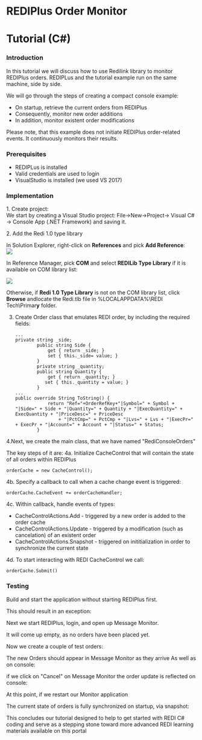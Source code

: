 # REDIPlus Order Monitor
# Tutorial (C#)

### Introduction

In this tutorial we will discuss how to use Redilink library to monitor REDIPlus orders.  REDIPLus and the tutorial example run on the same machine, side by side.  

We will go through the steps of creating a compact console example:

* On startup, retrieve the current orders from REDIPlus
* Consequently, monitor new order additions
* In addition, monitor existent order modifications

Please note, that this example does not initiate REDIPlus order-related events.  It continuously monitors their results.

### Prerequisites

* REDIPLus is installed
* Valid credentials are used to login
* VisualStudio is installed (we used VS 2017)

### Implementation

1\. Create project:    
We start by creating a Visual Studio project:
File->New->Project-> Visual C# -> Console App (.NET Framework)
and saving it.

2\. Add the Redi 1.0 type library

In Solution Explorer, right-click on **References** and pick **Add Reference**:  
![](/sites/default/files/inline/images/AddReference.gif)

In Reference Manager, pick **COM** and select **REDILib Type Library** if it is available on COM library list:

![](/sites/default/files/inline/images/PickRediTlb.gif)

Otherwise, if **Redi 1.0 Type Library** is not on the COM library list, click **Browse** andlocate the Redi.tlb file in %LOCALAPPDATA%\REDI Tech\Primar**y** folder.

3. Create Order class that emulates REDI order,
by including the required fields:

    ```
    ...
    private string _side;
            public string Side {
                get { return _side; }
                set { this._side= value; }
            }
            private string _quantity;
            public string Quantity {
                get { return _quantity; }
               set { this._quantity = value; }
            }
    ...
    public override String ToString() {
                return "Ref="+OrderRefKey+"|Symbol=" + Symbol + "|Side=" + Side + "|Quantity=" + Quantity + "|ExecQuantity=" + ExecQuantity + "|PriceDesc=" + PriceDesc 
                    + "|PctCmp=" + PctCmp + "|Lvs=" + Lvs + "|ExecPr=" + ExecPr + "|Account=" + Account + "|Status=" + Status;
            }        
    ```

4.Next, we create the main class, that we have named "RediConsoleOrders" 

The key steps of it are:
4a. Initialize CacheControl that will contain the state of all orders within REDIPlus
```
orderCache = new CacheControl();
```
4b. Specify a callback to call when a cache change event is triggered:
```
orderCache.CacheEvent += orderCacheHandler;
```
4c. Within callback, handle events of types:
 
 * CacheControlActions.Add - triggered by a new order is added to the order cache
 * CacheControlActions.Update - triggered by a modification (such as cancelation) of an existent order
 * CacheControlActions.Snapshot - triggered on inititialization in order to synchronize the current state

4d. To start interacting with REDI CacheControl we call:
```
orderCache.Submit()
```
### Testing

Build and start the application without starting REDIPlus first.

This should result in an exception:

<isREDIRunning>

Next we start REDIPlus, login, and open up Message Monitor.

<REDIOpenMessageMonitor>

It will come up empty, as no orders have been placed yet.

Now we create a couple of test orders:

<REDIOrderCreate>

The new Orders should appear in Message Monitor as they arrive
As well as on console:

<REDIOrdersSnapshot>

if we click on "Cancel" on Message Monitor the order update is reflected on console:

<REDIOrderCancelOnConsole>

At this point, if we restart our Monitor application

The current state of orders is fully synchronized on startup,
via snapshot:

<REDIOrderSnapshotOnRestart>

This concludes our tutorial designed to help to get started with REDI C# coding
and serve as a stepping stone toward more advanced REDI learning materials available on this portal
